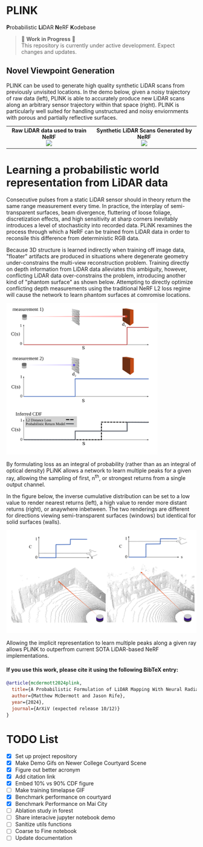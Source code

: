 # PLINK
**P**robabilistic **Li**DAR **N**eRF **K**odebase

> 🚧 **Work in Progress** 🚧  
> This repository is currently under active development. Expect changes and updates.

## Novel Viewpoint Generation
PLINK can be used to generate high quality synthetic LiDAR scans from previously unvisited locations. In the demo below, given a noisy trajectory of raw data (left), PLINK is able to accurately produce new LiDAR scans along an arbitrary sensor trajectory within that space (right).
PLINK is particularly well suited for handling unstructured and noisy enviornments with porous and partially reflective surfaces.

<table>
  <tr>
    <td style="text-align: center;">
      <strong>Raw LiDAR data used to train NeRF</strong><br>
      <img src="./demo/trainingDataCourtyard.gif" width="400" />
    </td>
    <td style="text-align: center;">
      <strong>Synthetic LiDAR Scans Generated by NeRF</strong><br>
      <img src="./demo/NCv14.gif" width="400" />
    </td>
  </tr>
</table>

# Learning a probabilistic world representation from LiDAR data 


<!-- A LiDAR sensor emits a pulse of near-infared light and uses time of flight to estimate distance to a reflecting surface.  -->
Consecutive pulses from a static LiDAR sensor should in theory return the same range measurement every time. In practice, the interplay of semi-transparent surfaces, beam divergence, fluttering of loose foliage, discretization effects, and high sensitivity at sharp corners inevitably introduces a level of stochasticity into recorded data.
PLiNK rexamines the process through which a NeRF can be trained from LiDAR data in order to reconsile this difference from deterministic RGB data. 

<!-- In the image domain, "floaters", a common (but undesirable) artifact produced by NeRFs, are clouds of disconnected material that the model learns to reproduce apparent features in training images, but do not correspond to actual surfaces in the real world.  -->
Because 3D structure is learned indirectly when training off image data, "floater" artifacts are produced in situations where degenerate geometry under-constrains the multi-view reconstruction problem. Training directly on depth information from LiDAR data alleviates this ambiguity, however, conflicting LiDAR data over-constrains the problem, introducing another kind of "phantom surface" as shown below. Attempting to directly optimize conflicting depth measurements using the traditional NeRF L2 loss regime will cause the network to learn phantom surfaces at comromise locations.

<img src="./demo/CDF.png" alt="Alt text" width="400"/>

By formulating loss as an integral of probability (rather than as an integral of optical density) PLiNK allows a network to learn multiple peaks for a given ray, allowing the sampling of first, $\text{n}^{\text{th}}$, or strongest returns from a single output channel. 

In the figure below, the inverse cumulative distribution can be set to a low value to render nearest returns (left), a high value to render more distant returns (right), or anaywhere inbetween. The two renderings are different for directions viewing semi-transparent surfaces (windows) but identical for solid surfaces (walls).

<img src="./demo/10v90.png" alt="Alt text" width="600"/>

Allowing the implicit representation to learn multiple peaks along a given ray allows PLiNK to outperfrom current SOTA LiDAR-based NeRF implementations. 

#### If you use this work, please cite it using the following BibTeX entry:

```bibtex
@article{mcdermott2024plink,
  title={A Probabilistic Formulation of LiDAR Mapping With Neural Radiance Fields},
  author={Matthew McDermott and Jason Rife},
  year={2024},
  journal={ArXiV (expected release 10/12)}
}
```

# TODO List

- [X] Set up project repository
- [X] Make Demo Gifs on Newer College Courtyard Scene
- [X] Figure out better acronym
- [X] Add citation link
- [X] Embed 10% vs 90% CDF figure
- [ ] Make training timelapse GIF
- [X] Benchmark performance on courtyard
- [X] Benchmark Performance on Mai City
- [ ] Ablation study in forest
- [ ] Share interacive jupyter notebook demo
- [ ] Sanitize utils functions
- [ ] Coarse to Fine notebook
- [ ] Update documentation
